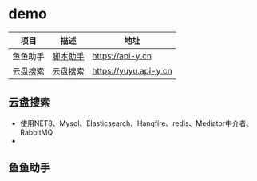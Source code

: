 # demo

| 项目     | 描述                                    | 地址             |
| -------- | -------------------------------------- | ---------------- |
| 鱼鱼助手 | [脚本助手](/docs/other/auto/README.md) | https://api-y.cn  |
| 云盘搜索 |            云盘搜索                   | https://yuyu.api-y.cn |




## 云盘搜索
- 使用NET8、Mysql、Elasticsearch、Hangfire、redis、Mediator中介者、RabbitMQ
- 



## 鱼鱼助手
